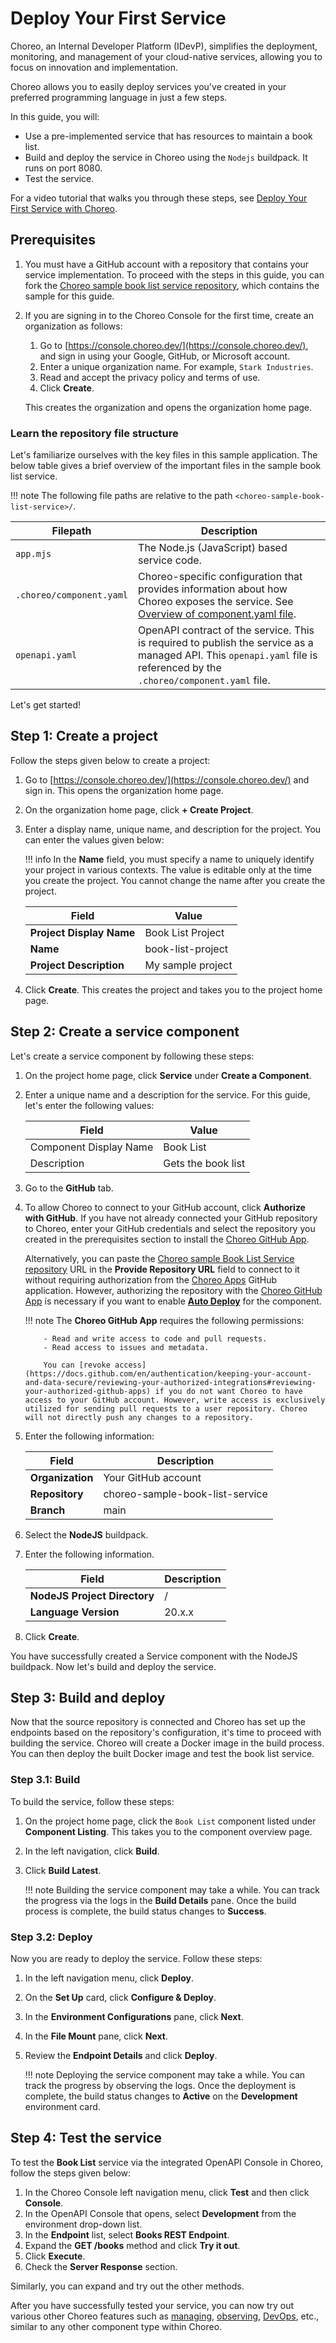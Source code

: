 # Deploy Your First Service

Choreo, an Internal Developer Platform (IDevP), simplifies the deployment, monitoring, and management of your cloud-native services, allowing you to focus on innovation and implementation.

Choreo allows you to easily deploy services you've created in your preferred programming language in just a few steps.

In this guide, you will:

- Use a pre-implemented service that has resources to maintain a book list. 
- Build and deploy the service in Choreo using the `Nodejs` buildpack. It runs on port 8080.
- Test the service.

For a video tutorial that walks you through these steps, see [Deploy Your First Service with Choreo](https://www.youtube.com/watch?v=-qoweQWCiYM).

## Prerequisites

1. You must have a GitHub account with a repository that contains your service implementation. To proceed with the steps in this guide, you can fork the [Choreo sample book list service repository](https://github.com/wso2/choreo-sample-book-list-service/), which contains the sample for this guide.

2. If you are signing in to the Choreo Console for the first time, create an organization as follows:

    1. Go to [https://console.choreo.dev/](https://console.choreo.dev/), and sign in using your Google, GitHub, or Microsoft account.
    2. Enter a unique organization name. For example, `Stark Industries`.
    3. Read and accept the privacy policy and terms of use.
    4. Click **Create**.

    This creates the organization and opens the organization home page.

### Learn the repository file structure

Let's familiarize ourselves with the key files in this sample application. The below table gives a brief overview of the important files in the sample book list service.

!!! note 
    The following file paths are relative to the path `<choreo-sample-book-list-service>/`.
    
|Filepath                |Description                                                                   |
|------------------------|------------------------------------------------------------------------------|
|`app.mjs`	             |The Node.js (JavaScript) based service code.                                  |
|`.choreo/component.yaml`|Choreo-specific configuration that provides information about how Choreo exposes the service. See [Overview of component.yaml file](../develop-components/manage-component-source-configurations.md#overview-of-the-componentyaml-file).                                                                                    |
|`openapi.yaml`	         |OpenAPI contract of the service. This is required to publish the service as a managed API. This `openapi.yaml` file is referenced by the `.choreo/component.yaml` file.|

Let's get started!

## Step 1: Create a project 

Follow the steps given below to create a project:

1. Go to [https://console.choreo.dev/](https://console.choreo.dev/) and sign in. This opens the organization home page.
2. On the organization home page, click **+ Create Project**.
3. Enter a display name, unique name, and description for the project. You can enter the values given below:
    
    !!! info
         In the **Name** field, you must specify a name to uniquely identify your project in various contexts. The value is editable only at the time you create the project. You cannot change the name after you create the project.

    | **Field**                | **Value**                          |
    |--------------------------|------------------------------------|
    | **Project Display Name** | Book List Project                  |
    | **Name**                 | book-list-project                  |
    | **Project Description**  | My sample project                  |

4. Click **Create**. This creates the project and takes you to the project home page.

## Step 2: Create a service component

Let's create a service component by following these steps:

1. On the project home page, click **Service** under **Create a Component**.
2. Enter a unique name and a description for the service. For this guide, let's enter the following values:

    |Field                 |     Value              |
    |----------------------|------------------------|
    |Component Display Name| Book List              |
    |Description           | Gets the book list     |

3. Go to the **GitHub** tab.
4. To allow Choreo to connect to your GitHub account, click **Authorize with GitHub**. If you have not already connected your GitHub repository to Choreo, enter your GitHub credentials and select the repository you created in the prerequisites section to install the [Choreo GitHub App](https://github.com/marketplace/choreo-apps).

    Alternatively, you can paste the [Choreo sample Book List Service repository](https://github.com/wso2/choreo-sample-book-list-service) URL in the **Provide Repository URL** field to connect to it without requiring authorization from the [Choreo Apps](https://github.com/marketplace/choreo-apps) GitHub application. However, authorizing the repository with the [Choreo GitHub App](https://github.com/marketplace/choreo-apps) is necessary if you want to enable [**Auto Deploy**](https://wso2.com/choreo/docs/choreo-concepts/ci-cd/#deploy) for the component.

    !!! note
           The **Choreo GitHub App** requires the following permissions:

           - Read and write access to code and pull requests.
           - Read access to issues and metadata.
             
           You can [revoke access](https://docs.github.com/en/authentication/keeping-your-account-and-data-secure/reviewing-your-authorized-integrations#reviewing-your-authorized-github-apps) if you do not want Choreo to have access to your GitHub account. However, write access is exclusively utilized for sending pull requests to a user repository. Choreo will not directly push any changes to a repository.

5. Enter the following information:

    | **Field**             | **Description**                  |
    |-----------------------|----------------------------------|
    | **Organization**      | Your GitHub account              |
    | **Repository**        | choreo-sample-book-list-service  |
    | **Branch**            | main                             |

6. Select the **NodeJS** buildpack.
7. Enter the following information.

    | **Field**                    | **Description**   |
    |------------------------------|-------------------|    
    | **NodeJS Project Directory** | /                 |
    | **Language Version**         | 20.x.x            |

8. Click **Create**.

You have successfully created a Service component with the NodeJS buildpack. Now let's build and deploy the service.

## Step 3: Build and deploy

Now that the source repository is connected and Choreo has set up the endpoints based on the repository's configuration, it's time to proceed with building the service. Choreo will create a Docker image in the build process. You can then deploy the built Docker image and test the book list service.

### Step 3.1: Build

To build the service, follow these steps:

1. On the project home page, click the `Book List` component listed under **Component Listing**. This takes you to the component overview page.
2. In the left navigation, click **Build**.
3. Click **Build Latest**.

   !!! note
        Building the service component may take a while. You can track the progress via the logs in the **Build Details** pane. Once the build process is complete, the build status changes to **Success**.

### Step 3.2: Deploy

Now you are ready to deploy the service. Follow these steps: 

1. In the left navigation menu, click **Deploy**.
2. On the **Set Up** card, click **Configure &  Deploy**.
3. In the **Environment Configurations** pane, click **Next**.
4. In the **File Mount** pane, click **Next**.
5. Review the **Endpoint Details** and click **Deploy**.

    !!! note
        Deploying the service component may take a while. You can track the progress by observing the logs. Once the deployment is complete, the build status changes to **Active** on the **Development** environment card.

## Step 4: Test the service

To test the **Book List** service via the integrated OpenAPI Console in Choreo, follow the steps given below:

1. In the Choreo Console left navigation menu, click **Test** and then click **Console**.
2. In the OpenAPI Console that opens, select **Development** from the environment drop-down list.
3. In the **Endpoint** list, select **Books REST Endpoint**.
4. Expand the **GET /books** method and click **Try it out**.
5. Click **Execute**.
6. Check the **Server Response** section. 

Similarly, you can expand and try out the other methods.

After you have successfully tested your service, you can now try out various other Choreo features such as [managing](../api-management/lifecycle-management.md), [observing](../monitoring-and-insights/observability-overview.md), [DevOps](../devops-and-ci-cd/view-runtime-details.md), etc., similar to any other component type within Choreo.
